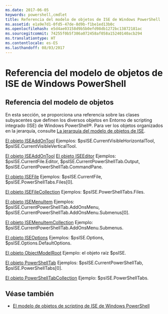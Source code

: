 ```yaml
---
ms.date: 2017-06-05
keywords: powershell,cmdlet
title: Referencia del modelo de objetos de ISE de Windows PowerShell
ms.assetid: e1a9e7d1-0fd5-47de-8d9b-f1be1ed13b0c
ms.openlocfilehash: e5d4ae03158d9b5b0efd98db1272bc13872181ac
ms.sourcegitcommit: 74255f0b5f386a072458af058a15240140acb294
ms.translationtype: HT
ms.contentlocale: es-ES
ms.lasthandoff: 08/03/2017
---
```

# <a name="windows-powershell-ise-object-model-reference"></a>Referencia del modelo de objetos de ISE de Windows PowerShell
  
## <a name="object-model-reference"></a>Referencia del modelo de objetos
 En esta sección, se proporciona una referencia sobre las clases subyacentes que definen los diversos objetos en Entorno de scripting integrado (ISE) de Windows PowerShell®. Para ver los objetos organizados en la jerarquía, consulte [La jerarquía del modelo de objetos de ISE](The-ISE-Object-Model-Hierarchy.md).

 [El objeto ISEAddOnTool](The-ISEAddOnTool-Object.md) Ejemplos: $psISE.CurrentVisibleHorizontalTool, $psISE.CurrentVisibleVerticalTool.

 [El objeto ISEAddOnTool](The-ISEAddOnTool-Object.md) [El objeto ISEEditor](The-ISEEditor-Object.md) Ejemplos: $psISE.CurrentFile.Editor, $psISE.CurrentPowerShellTab.Output, $psISE.CurrentPowerShellTab.CommandPane.

 [El objeto ISEFile](The-ISEFile-Object.md) Ejemplos: $psISE.CurrentFile, $psISE.PowerShellTabs.Files\[0\].

 [El objeto ISEFileCollection](The-ISEFileCollection-Object.md) Ejemplos: $psISE.PowerShellTabs.Files.

 [El objeto ISEMenuItem](The-ISEMenuItem-Object.md) Ejemplos: $psISE.CurrentPowerShellTab.AddOnsMenu, $psISE.CurrentPowerShellTab.AddOnsMenu.Submenus\[0\].

 [El objeto ISEMenuItemCollection](The-ISEMenuItemCollection-Object.md) Ejemplo: $psISE.CurrentPowerShellTab.AddOnsMenu.Submenus.

 [El objeto ISEOptions](The-ISEOptions-Object.md) Ejemplos: $psISE.Options, $psISE.Options.DefaultOptions.

 [El objeto ObjectModelRoot](The-ObjectModelRoot-Object.md) Ejemplo: el objeto raíz $psISE.

 [El objeto PowerShellTab](The-PowerShellTab-Object.md) Ejemplos: $psISE.CurrentPowerShellTab, $psISE.PowerShellTabs\[0\].

 [El objeto PowerShellTabCollection](The-PowerShellTabCollection-Object.md) Ejemplo: $psISE.PowerShellTabs.

## <a name="see-also"></a>Véase también
- [El modelo de objetos de scripting de ISE de Windows PowerShell](The-Windows-PowerShell-ISE-Scripting-Object-Model.md)

  
